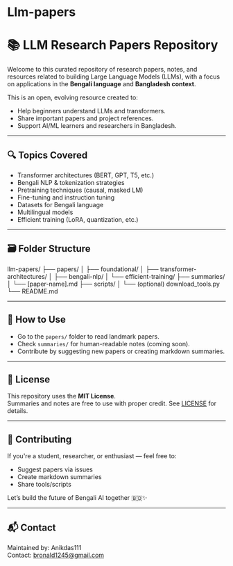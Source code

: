 # Llm-papers
# 📚 LLM Research Papers Repository

Welcome to this curated repository of research papers, notes, and resources related to building Large Language Models (LLMs), with a focus on applications in the **Bengali language** and **Bangladesh context**.

This is an open, evolving resource created to:
- Help beginners understand LLMs and transformers.
- Share important papers and project references.
- Support AI/ML learners and researchers in Bangladesh.

---

## 🔍 Topics Covered

- Transformer architectures (BERT, GPT, T5, etc.)
- Bengali NLP & tokenization strategies
- Pretraining techniques (causal, masked LM)
- Fine-tuning and instruction tuning
- Datasets for Bengali language
- Multilingual models
- Efficient training (LoRA, quantization, etc.)

---

## 🗃️ Folder Structure
llm-papers/
├── papers/
│ ├── foundational/
│ ├── transformer-architectures/
│ ├── bengali-nlp/
│ └── efficient-training/
├── summaries/
│ └── [paper-name].md
├── scripts/
│ └── (optional) download_tools.py
└── README.md


---

## 📄 How to Use

- Go to the `papers/` folder to read landmark papers.
- Check `summaries/` for human-readable notes (coming soon).
- Contribute by suggesting new papers or creating markdown summaries.

---

## 📌 License

This repository uses the **MIT License**.  
Summaries and notes are free to use with proper credit. See [LICENSE](./LICENSE) for details.

---

## 🙌 Contributing

If you're a student, researcher, or enthusiast — feel free to:
- Suggest papers via issues
- Create markdown summaries
- Share tools/scripts

Let’s build the future of Bengali AI together 🇧🇩✨

---

## 📬 Contact

Maintained by: Anikdas111  
Contact: bronald1245@gmail.com 
